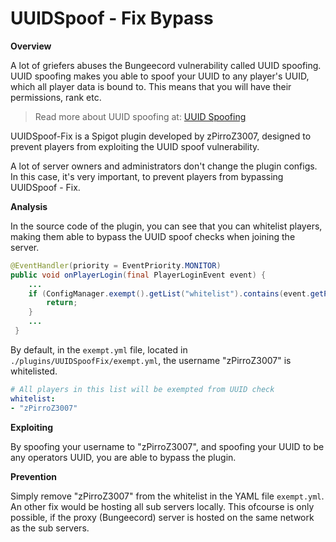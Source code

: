 # UUIDSpoof - Fix Bypass

**Overview**

A lot of griefers abuses the Bungeecord vulnerability called UUID spoofing. UUID spoofing makes you able to spoof your UUID to any player's UUID, which all player data is bound to. This means that you will have their permissions, rank etc.
> Read more about UUID spoofing at: [UUID Spoofing](https://github.com/wodxgod/Griefing-Methods/tree/master/Exploitation/UUID%20Spoofing)

UUIDSpoof-Fix is a Spigot plugin developed by zPirroZ3007, designed to prevent players from exploiting the UUID spoof vulnerability.

A lot of server owners and administrators don't change the plugin configs. In this case, it's very important, to prevent players from bypassing UUIDSpoof - Fix.

**Analysis**

In the source code of the plugin, you can see that you can whitelist players, making them able to bypass the UUID spoof checks when joining the server.
```java
@EventHandler(priority = EventPriority.MONITOR)
public void onPlayerLogin(final PlayerLoginEvent event) {
    ...
    if (ConfigManager.exempt().getList("whitelist").contains(event.getPlayer().getName())) {
        return;
    }
    ...
 }
 ```

By default, in the `exempt.yml` file, located in `./plugins/UUIDSpoofFix/exempt.yml`, the username "zPirroZ3007" is whitelisted.
 ```yaml
 # All players in this list will be exempted from UUID check
whitelist:
- "zPirroZ3007"
```

**Exploiting**

By spoofing your username to "zPirroZ3007", and spoofing your UUID to be any operators UUID, you are able to bypass the plugin.

**Prevention**

Simply remove "zPirroZ3007" from the whitelist in the YAML file `exempt.yml`. An other fix would be hosting all sub servers locally. This ofcourse is only possible, if the proxy (Bungeecord) server is hosted on the same network as the sub servers.